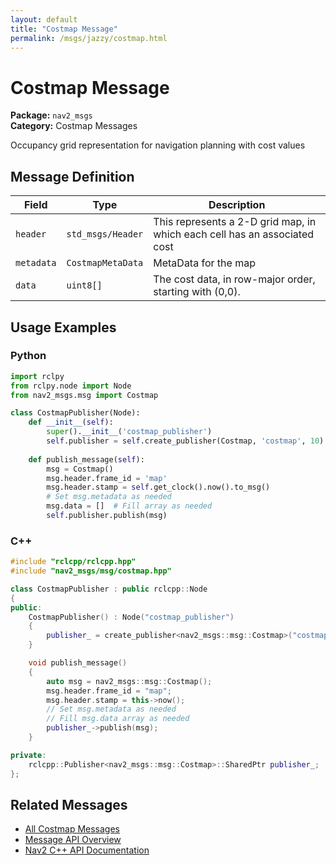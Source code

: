 ```yaml
---
layout: default
title: "Costmap Message"
permalink: /msgs/jazzy/costmap.html
---
```


# Costmap Message

**Package:** `nav2_msgs`  
**Category:** Costmap Messages

Occupancy grid representation for navigation planning with cost values

## Message Definition

| Field | Type | Description |
|-------|------|-------------|
| `header` | `std_msgs/Header` | This represents a 2-D grid map, in which each cell has an associated cost |
| `metadata` | `CostmapMetaData` | MetaData for the map |
| `data` | `uint8[]` | The cost data, in row-major order, starting with (0,0). |



## Usage Examples

### Python

```python
import rclpy
from rclpy.node import Node
from nav2_msgs.msg import Costmap

class CostmapPublisher(Node):
    def __init__(self):
        super().__init__('costmap_publisher')
        self.publisher = self.create_publisher(Costmap, 'costmap', 10)
        
    def publish_message(self):
        msg = Costmap()
        msg.header.frame_id = 'map'
        msg.header.stamp = self.get_clock().now().to_msg()
        # Set msg.metadata as needed
        msg.data = []  # Fill array as needed
        self.publisher.publish(msg)
```

### C++

```cpp
#include "rclcpp/rclcpp.hpp"
#include "nav2_msgs/msg/costmap.hpp"

class CostmapPublisher : public rclcpp::Node
{
public:
    CostmapPublisher() : Node("costmap_publisher")
    {
        publisher_ = create_publisher<nav2_msgs::msg::Costmap>("costmap", 10);
    }

    void publish_message()
    {
        auto msg = nav2_msgs::msg::Costmap();
        msg.header.frame_id = "map";
        msg.header.stamp = this->now();
        // Set msg.metadata as needed
        // Fill msg.data array as needed
        publisher_->publish(msg);
    }

private:
    rclcpp::Publisher<nav2_msgs::msg::Costmap>::SharedPtr publisher_;
};
```

## Related Messages

- [All Costmap Messages](/jazzy/msgs/index.html#costmap-messages)
- [Message API Overview](/jazzy/msgs/index.html)
- [Nav2 C++ API Documentation](/jazzy/html/index.html)
